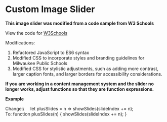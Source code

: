 # Custom Image Slider

**This image slider was modified from a code sample from W3 Schools**

View the code for [W3Schools](https://www.w3schools.com/howto/howto_js_slideshow.asp)

Modifications:
1. Refactored JavaScript to ES6 syntax
2. Modified CSS to incorporate styles and branding guidelines for Milwaukee Public Schools
3. Modified CSS for stylistic adjustments, such as adding more contrast, larger caption fonts, and larger borders for accessibility considerations.

**If you are working in a content management system and the slider no longer works, adjust functions so that they are function expressions.**

**Example**

Change:\ 
&nbsp;&nbsp;&nbsp;&nbsp;let plusSlides = n => showSlides(slideIndex += n);\
To:
    function plusSlides(n) {
        showSlides(slideIndex += n);
    }
